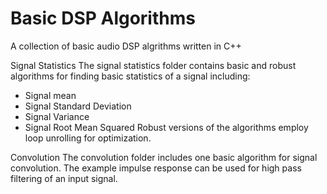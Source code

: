 # Basic DSP Algorithms
 A collection of basic audio DSP algrithms written in C++ 
 
 Signal Statistics
 The signal statistics folder contains basic and robust algorithms for finding basic statistics of a signal including:
 - Signal mean
 - Signal Standard Deviation
 - Signal Variance
 - Signal Root Mean Squared
 Robust versions of the algorithms employ loop unrolling for optimization. 
 
 Convolution
 The convolution folder includes one basic algorithm for signal convolution. The example impulse response can be used for high pass filtering of an input signal. 
 
